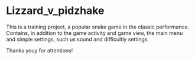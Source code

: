 # Lizzard_v_pidzhake

This is a training project, a popular snake game in the classic performance. Contains, in addition to the game activity and game view,
the main menu and simple settings, such us sound and difficultly settings.

Thanks youy for attentions!
